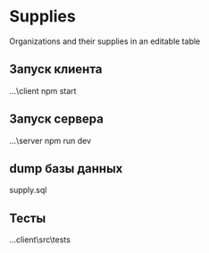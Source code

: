# Supplies
Organizations and their supplies in an editable table

## Запуск клиента
...\client npm start

## Запуск сервера 
...\server npm run dev

## dump базы данных
supply.sql

## Тесты
...client\src\tests
